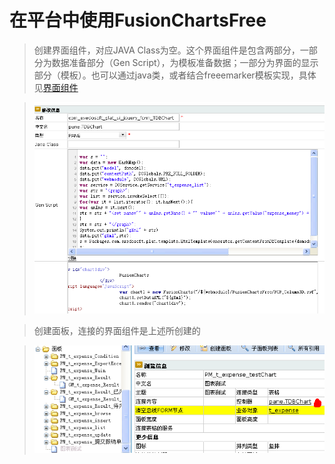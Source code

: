 # 在平台中使用FusionChartsFree #


> 创建界面组件，对应JAVA Class为空。这个界面组件是包含两部分，一部分为数据准备部分（Gen Script），为模板准备数据；一部分为界面的显示部分（模板）。也可以通过java类，或者结合freeemarker模板实现，具体见[界面组件](http://code.google.com/p/eeplat/wiki/ConfigController)

> ![imgs/char_controller.png](imgs/char_controller.png)

> 创建面板，连接的界面组件是上述所创建的

> ![imgs/chart_pane.png](imgs/chart_pane.png)
